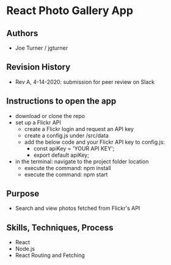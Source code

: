 # React Photo Gallery App

## Authors

- Joe Turner / jgturner

## Revision History

- Rev A, 4-14-2020: submission for peer review on Slack

## Instructions to open the app

- download or clone the repo
- set up a Flickr API
  - create a Flickr login and request an API key
  - create a config.js under /src/data
  - add the below code and your Flickr API key to config.js:
    - const apiKey = 'YOUR API KEY';
    - export default apiKey;
- in the terminal: navigate to the project folder location
  - execute the command: npm install
  - execute the command: npm start

## Purpose

- Search and view photos fetched from Flickr's API

## Skills, Techniques, Process

- React
- Node.js
- React Routing and Fetching
